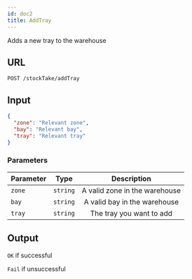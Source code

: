 ```yaml
---
id: doc2
title: AddTray
---
```


Adds a new tray to the warehouse
## URL
```http request
POST /stockTake/addTray
```

## Input
```json
{
  "zone": "Relevant zone",
  "bay": "Relevant bay",
  "tray": "Relevant tray"
}
```

### Parameters 
| Parameter        |      Type     |   Description |
| ------------- | :-----------: | :-----: |
| `zone`     | `string` | A valid zone in the warehouse |
| `bay`      |   `string`    |  A valid bay in the warehouse |
| `tray` |   `string`    |   The tray you want to add |


## Output
`OK` if successful

`Fail` if unsuccessful
